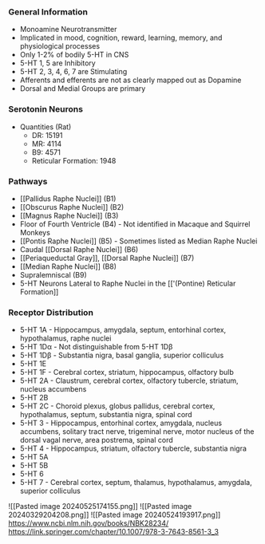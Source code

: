 ### General Information
- Monoamine Neurotransmitter
- Implicated in mood, cognition, reward, learning, memory, and physiological processes
- Only 1-2% of bodily 5-HT in CNS
- 5-HT 1, 5 are Inhibitory
- 5-HT 2, 3, 4, 6, 7 are Stimulating
- Afferents and efferents are not as clearly mapped out as Dopamine
- Dorsal and Medial Groups are primary
### Serotonin Neurons
- Quantities (Rat)
	- DR: 15191
	- MR: 4114
	- B9: 4571
	- Reticular Formation: 1948
### Pathways
- [[Pallidus Raphe Nuclei]] (B1)
- [[Obscurus Raphe Nuclei]] (B2)
- [[Magnus Raphe Nuclei]] (B3)
- Floor of Fourth Ventricle (B4) - Not identified in Macaque and Squirrel Monkeys
- [[Pontis Raphe Nuclei]] (B5) - Sometimes listed as Median Raphe Nuclei
- Caudal [[Dorsal Raphe Nuclei]] (B6)
- [[Periaqueductal Gray]], [[Dorsal Raphe Nuclei]] (B7)
- [[Median Raphe Nuclei]] (B8)
- Supralemniscal (B9)
- 5-HT Neurons Lateral to Raphe Nuclei in the [['(Pontine) Reticular Formation]]
### Receptor Distribution
- 5-HT 1A - Hippocampus, amygdala, septum, entorhinal cortex, hypothalamus, raphe nuclei
- 5-HT 1Dα - Not distinguishable from 5-HT 1Dβ
- 5-HT 1Dβ - Substantia nigra, basal ganglia, superior colliculus
- 5-HT 1E
- 5-HT 1F - Cerebral cortex, striatum, hippocampus, olfactory bulb
- 5-HT 2A - Claustrum, cerebral cortex, olfactory tubercle, striatum, nucleus accumbens
- 5-HT 2B
- 5-HT 2C - Choroid plexus, globus pallidus, cerebral cortex, hypothalamus, septum, substantia nigra, spinal cord
- 5-HT 3 - Hippocampus, entorhinal cortex, amygdala, nucleus accumbens, solitary tract nerve, trigeminal nerve, motor nucleus of the dorsal vagal nerve, area postrema, spinal cord
- 5-HT 4 - Hippocampus, striatum, olfactory tubercle, substantia nigra
- 5-HT 5A
- 5-HT 5B
- 5-HT 6
- 5-HT 7 - Cerebral cortex, septum, thalamus, hypothalamus, amygdala, superior colliculus

![[Pasted image 20240525174155.png]]
![[Pasted image 20240329204208.png]]
![[Pasted image 20240524193917.png]]
https://www.ncbi.nlm.nih.gov/books/NBK28234/
https://link.springer.com/chapter/10.1007/978-3-7643-8561-3_3